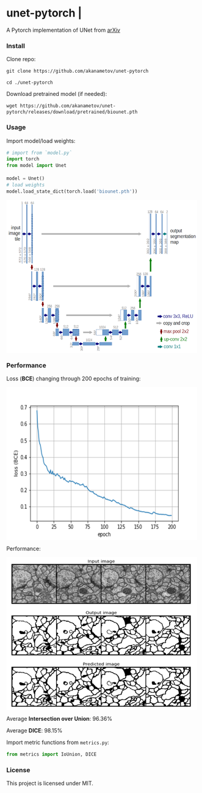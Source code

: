 unet-pytorch |
============
A Pytorch implementation of UNet from [arXiv](https://arxiv.org/pdf/1505.04597.pdf)


### Install

Clone repo:
```
git clone https://github.com/akanametov/unet-pytorch
```
```
cd ./unet-pytorch
```
Download pretrained model (if needed):
```
wget https://github.com/akanametov/unet-pytorch/releases/download/pretrained/biounet.pth
```

### Usage

Import model/load weights:
```python
# import from `model.py`
import torch
from model import Unet

model = Unet()
# load weights
model.load_state_dict(torch.load('biounet.pth'))
```

<a><div>
  <img title="Architecture" alt="Alt text" src="assets/architecture.png" align="center" height="400px" width="500px"/>
</div></a>


### Performance

Loss (**BCE**) changing through 200 epochs of training:
<a><div>
  <img title="Loss" alt="Alt text" src="assets/loss.png" align="center" height="400px" width="500px"/>
</div></a>

Performance:
<a><div>
  <img title="Results" alt="Alt text" src="assets/result.png" align="center" height="400px" width="500px"/>
</div></a>

Average **Intersection over Union**: 96.36%

Average **DICE**: 98.15%

Import metric functions from `metrics.py`:

```python
from metrics import IoUnion, DICE
```

### License

This project is licensed under MIT.
